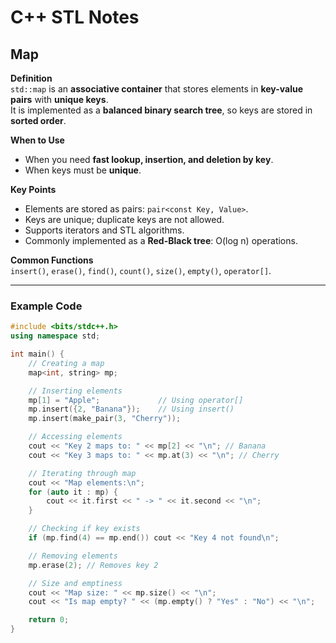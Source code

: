 # C++ STL Notes

## Map

**Definition**  
`std::map` is an **associative container** that stores elements in **key-value pairs** with **unique keys**.  
It is implemented as a **balanced binary search tree**, so keys are stored in **sorted order**.

**When to Use**  
- When you need **fast lookup, insertion, and deletion by key**.  
- When keys must be **unique**.  

**Key Points**  
- Elements are stored as pairs: `pair<const Key, Value>`.  
- Keys are unique; duplicate keys are not allowed.  
- Supports iterators and STL algorithms.  
- Commonly implemented as a **Red-Black tree**: O(log n) operations.

**Common Functions**  
`insert()`, `erase()`, `find()`, `count()`, `size()`, `empty()`, `operator[]`.

---

### Example Code

```cpp
#include <bits/stdc++.h>
using namespace std;

int main() {
    // Creating a map
    map<int, string> mp;

    // Inserting elements
    mp[1] = "Apple";             // Using operator[]
    mp.insert({2, "Banana"});    // Using insert()
    mp.insert(make_pair(3, "Cherry"));

    // Accessing elements
    cout << "Key 2 maps to: " << mp[2] << "\n"; // Banana
    cout << "Key 3 maps to: " << mp.at(3) << "\n"; // Cherry

    // Iterating through map
    cout << "Map elements:\n";
    for (auto it : mp) {
        cout << it.first << " -> " << it.second << "\n";
    }

    // Checking if key exists
    if (mp.find(4) == mp.end()) cout << "Key 4 not found\n";

    // Removing elements
    mp.erase(2); // Removes key 2

    // Size and emptiness
    cout << "Map size: " << mp.size() << "\n";
    cout << "Is map empty? " << (mp.empty() ? "Yes" : "No") << "\n";

    return 0;
}
